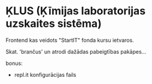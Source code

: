 # ĶLUS (Ķīmijas laboratorijas uzskaites sistēma)
Frontend kas veidots "StartIT" fonda kursu ietvaros.

Skat. 'brančus' un atrodi dažādas pabeigtības pakāpes...


bonus:
- repl.it konfigurācijas fails